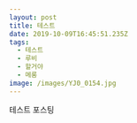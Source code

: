 ```yaml
---
layout: post
title: 테스트
date: 2019-10-09T16:45:51.235Z
tags:
  - 테스트
  - 루비
  - 할거야
  - 메롱
image: /images/YJ0_0154.jpg
---
```

테스트 포스팅
